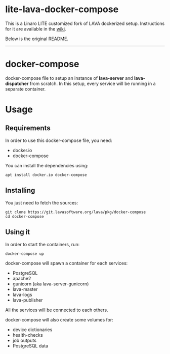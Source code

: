 lite-lava-docker-compose
========================

This is a Linaro LITE customized fork of LAVA dockerized setup. Instructions
for it are available in the
[wiki](https://collaborate.linaro.org/pages/viewpage.action?pageId=118293253).

Below is the original README.

-------

docker-compose
==============

docker-compose file to setup an instance of **lava-server** and **lava-dispatcher**
from scratch. In this setup, every service will be running in a separate container.

Usage
=====

Requirements
------------

In order to use this docker-compose file, you need:

* docker.io
* docker-compose

You can install the dependencies using:

    apt install docker.io docker-compose

Installing
----------

You just need to fetch the sources:

    git clone https://git.lavasoftware.org/lava/pkg/docker-compose
    cd docker-compose

Using it
--------

In order to start the containers, run:

    docker-compose up

docker-compose will spawn a container for each services:

* PostgreSQL
* apache2
* gunicorn (aka lava-server-gunicorn)
* lava-master
* lava-logs
* lava-publisher

All the services will be connected to each others.

docker-compose will also create some volumes for:

* device dictionaries
* health-checks
* job outputs
* PostgreSQL data
